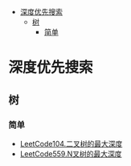 <!-- TOC -->

- [深度优先搜索](#深度优先搜索)
  - [树](#树)
    - [简单](#简单)

<!-- /TOC -->
# 深度优先搜索
## 树
### 简单
- [LeetCode104.二叉树的最大深度](https://leetcode-cn.com/problems/maximum-depth-of-binary-tree/)
- [LeetCode559.N叉树的最大深度](https://leetcode-cn.com/problems/maximum-depth-of-n-ary-tree/)